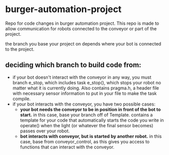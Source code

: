 # burger-automation-project
Repo for code changes in burger automation project. This repo is made to allow communication for robots connected to the conveyor or part of the project.

the branch you base your project on depends where your bot is connected to the project.

## deciding which branch to build code from: 

* if your bot doesn't interact with the conveyor in any way, you must branch e_stop, which includes task e_stop(), which stops your robot no matter what it is currently doing. Also contains pragma.h, a header file with necessary sensor information to put in your file to make the task compile.
* if your bot interacts with the conveyor, you have two possible cases:
	* **your bot needs the conveyor to be in position in front of the bot to start.** in this case, base your branch off of Template. contains a template for your code that automatically starts the code you write in operate() when the light (or whatever the final sensor becomes) passes over your robot.
	* **bot interacts with conveyor, but is started by another robot.** in this case, base from conveyor_control, as this gives you access to functions that can interact with the conveyor. 
